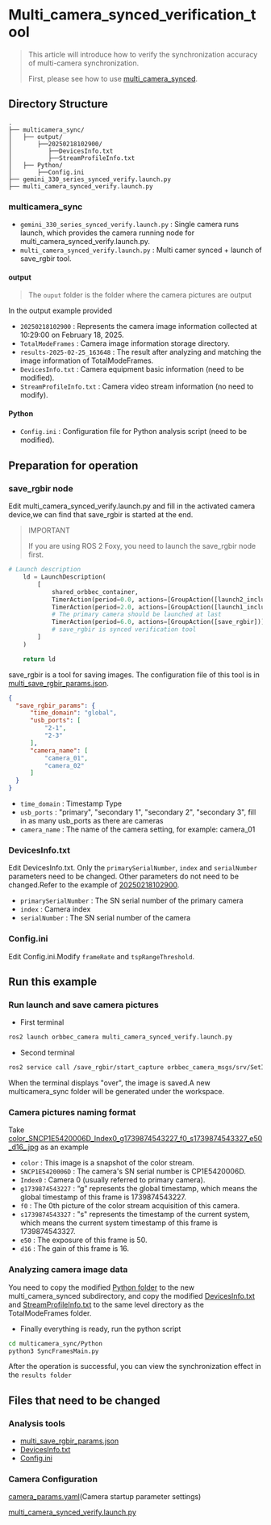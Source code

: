 # Multi_camera_synced_verification_tool

> This article will introduce how to verify the synchronization accuracy of multi-camera synchronization.
>
> First, please see how to use [multi_camera_synced](../multi_camera_synced/README.MD).

## Directory Structure

```plaintext
.
├── multicamera_sync/
│   ├── output/
│       ├──20250218102900/
│          ├──DevicesInfo.txt
│          ├──StreamProfileInfo.txt
│   ├── Python/
│       ├──Config.ini
├── gemini_330_series_synced_verify.launch.py
├── multi_camera_synced_verify.launch.py
```

### multicamera_sync

* `gemini_330_series_synced_verify.launch.py` : Single camera runs launch, which provides the camera running node for multi_camera_synced_verify.launch.py.
* `multi_camera_synced_verify.launch.py` : Multi camer synced + launch of save_rgbir tool.

#### output

> The `ouput` folder is the folder where the camera pictures are output

In the output example provided

* `20250218102900` : Represents the camera image information collected at 10:29:00 on February 18, 2025.
* `TotalModeFrames` : Camera image information storage directory.
* `results-2025-02-25_163648` : The result after analyzing and matching the image information of TotalModeFrames.
* `DevicesInfo.txt` : Camera equipment basic information (need to be modified).
* `StreamProfileInfo.txt` : Camera video stream information (no need to modify).

#### Python

* `Config.ini` : Configuration file for Python analysis script (need to be modified).

## Preparation for operation

### save_rgbir node

Edit multi_camera_synced_verify.launch.py and fill in the activated camera device,we can find that save_rgbir is started at the end.

> IMPORTANT
>
> If you are using ROS 2 Foxy, you need to launch the save_rgbir node first.

```python
# Launch description
    ld = LaunchDescription(
        [
            shared_orbbec_container,
            TimerAction(period=0.0, actions=[GroupAction([launch2_include])]),
            TimerAction(period=2.0, actions=[GroupAction([launch1_include])]),
            # The primary camera should be launched at last
            TimerAction(period=6.0, actions=[GroupAction([save_rgbir])]),
            # save_rgbir is synced verification tool
        ]
    )

    return ld
```

save_rgbir is a tool for saving images. The configuration file of this tool is in [multi_save_rgbir_params.json](../../config/tools/multisavergbir/multi_save_rgbir_params.json).

```json
{
  "save_rgbir_params": {
      "time_domain": "global",
      "usb_ports": [
          "2-1",
          "2-3"
      ],
      "camera_name": [
          "camera_01",
          "camera_02"
      ]
  }
}
```

* `time_domain` : Timestamp Type
* `usb_ports` : "primary", "secondary 1", "secondary 2", "secondary 3", fill in as many usb_ports as there are cameras
* `camera_name` : The name of the camera setting, for example: camera_01

### DevicesInfo.txt

Edit DevicesInfo.txt. Only the `primarySerialNumber`, `index` and `serialNumber` parameters need to be changed. Other parameters do not need to be changed.Refer to the example of [20250218102900](./multicamera_sync/output/20250218102900).

* `primarySerialNumber` : The SN serial number of the primary camera
* `index` : Camera index
* `serialNumber` : The SN serial number of the camera

### Config.ini

Edit Config.ini.Modify `frameRate` and `tspRangeThreshold`.

## Run this example

### Run launch and save camera pictures

* First terminal

```bash
ros2 launch orbbec_camera multi_camera_synced_verify.launch.py
```

* Second terminal

```bash
ros2 service call /save_rgbir/start_capture orbbec_camera_msgs/srv/SetInt32 '{data: 100}'
```

When the terminal displays "over", the image is saved.A new multicamera_sync folder will be generated under the workspace.

### Camera pictures naming format

Take [color_SNCP1E5420006D_Index0_g1739874543227_f0_s1739874543327_e50_d16_.jpg](./multicamera_sync/output/20250218102900/TotalModeFrames/SNCP1E5420006D_Index0/color_SNCP1E5420006D_Index0_g1739874543227_f0_s1739874543327_e50_d16_.jpg) as an example

* `color` : This image is a snapshot of the color stream.
* `SNCP1E5420006D` : The camera's SN serial number is CP1E5420006D.
* `Index0` : Camera 0 (usually referred to primary camera).
* `g1739874543227` : “g” represents the global timestamp, which means the global timestamp of this frame is 1739874543227.
* `f0` : The 0th picture of the color stream acquisition of this camera.
* `s1739874543327` : "s" represents the timestamp of the current system, which means the current system timestamp of this frame is 1739874543327.
* `e50` : The exposure of this frame is 50.
* `d16` : The gain of this frame is 16.

### Analyzing camera image data

You need to copy the modified [Python folder](./multicamera_sync/Python) to the new multi_camera_synced subdirectory, and copy the modified [DevicesInfo.txt ](./multicamera_sync/output/20250218102900/DevicesInfo.txt)and [StreamProfileInfo.txt](./multicamera_sync/output/20250218102900/StreamProfileInfo.txt) to the same level directory as the TotalModeFrames folder.

* Finally everything is ready, run the python script

```bash
cd multicamera_sync/Python
python3 SyncFramesMain.py
```

After the operation is successful, you can view the synchronization effect in the  `results folder`

## Files that need to be changed

### Analysis tools

* [multi_save_rgbir_params.json](../../config/tools/multisavergbir/multi_save_rgbir_params.json)
* [DevicesInfo.txt ](./multicamera_sync/output/20250218102900/DevicesInfo.txt)
* [Config.ini](./multicamera_sync/Python/Config.ini)

### Camera Configuration

[camera_params.yaml](../../config/camera_params.yaml)(Camera startup parameter settings)

[multi_camera_synced_verify.launch.py](./multi_camera_synced_verify.launch.py)

